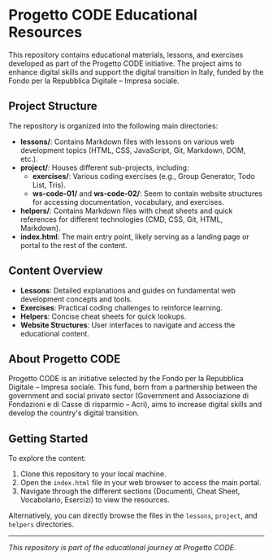 # Progetto CODE Educational Resources

This repository contains educational materials, lessons, and exercises developed as part of the Progetto CODE initiative. The project aims to enhance digital skills and support the digital transition in Italy, funded by the Fondo per la Repubblica Digitale – Impresa sociale.

## Project Structure

The repository is organized into the following main directories:

- **lessons/**: Contains Markdown files with lessons on various web development topics (HTML, CSS, JavaScript, Git, Markdown, DOM, etc.).
- **project/**: Houses different sub-projects, including:
    - **exercises/**: Various coding exercises (e.g., Group Generator, Todo List, Tris).
    - **ws-code-01/** and **ws-code-02/**: Seem to contain website structures for accessing documentation, vocabulary, and exercises.
- **helpers/**: Contains Markdown files with cheat sheets and quick references for different technologies (CMD, CSS, Git, HTML, Markdown).
- **index.html**: The main entry point, likely serving as a landing page or portal to the rest of the content.

## Content Overview

- **Lessons**: Detailed explanations and guides on fundamental web development concepts and tools.
- **Exercises**: Practical coding challenges to reinforce learning.
- **Helpers**: Concise cheat sheets for quick lookups.
- **Website Structures**: User interfaces to navigate and access the educational content.

## About Progetto CODE

Progetto CODE is an initiative selected by the Fondo per la Repubblica Digitale – Impresa sociale. This fund, born from a partnership between the government and social private sector (Government and Associazione di Fondazioni e di Casse di risparmio – Acri), aims to increase digital skills and develop the country's digital transition.

## Getting Started

To explore the content:

1. Clone this repository to your local machine.
2. Open the `index.html` file in your web browser to access the main portal.
3. Navigate through the different sections (Documenti, Cheat Sheet, Vocabolario, Esercizi) to view the resources.

Alternatively, you can directly browse the files in the `lessons`, `project`, and `helpers` directories.

---

*This repository is part of the educational journey at Progetto CODE.*